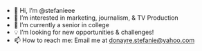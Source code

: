 - 👋 Hi, I’m @stefanieee
- 👀 I’m interested in marketing, journalism, & TV Production
- 🏫 I’m currently a senior in college
- 💡 I’m looking for new opportunities & challenges!
- 📫 How to reach me: Email me at donayre.stefanie@yahoo.com

<!---
stefanieee/stefanieee is a ✨ special ✨ repository because its `README.md` (this file) appears on your GitHub profile.
You can click the Preview link to take a look at your changes.
--->
